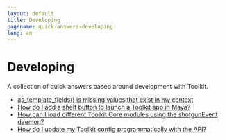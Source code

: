 ```yaml
---
layout: default
title: Developing
pagename: quick-answers-developing
lang: en
---
```


Developing
===

A collection of quick answers based around development with Toolkit.

- [as_template_fields() is missing values that exist in my context](./developing/as-template-fields-missing-values.md)
- [How do I add a shelf button to launch a Toolkit app in Maya?](./developing/maya-shelf-app-launcher.md)
- [How can I load different Toolkit Core modules using the shotgunEvent daemon?](./developing/toolkit-core-event-daemon.md)
- [How do I update my Toolkit config programmatically with the API?](./developing/update-config-with-api.md)
